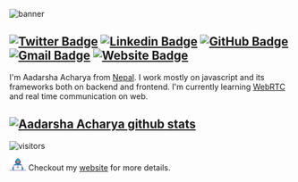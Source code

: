 ![banner](https://user-images.githubusercontent.com/50266088/136333891-04c3738a-a986-4a6f-a6a8-03d2e0343b0d.png)


[![Twitter Badge](https://img.shields.io/badge/-@aadarshatweets-1ca0f1?style=flat-square&labelColor=1ca0f1&logo=twitter&logoColor=white&link=https://twitter.com/adarshatweets)](https://twitter.com/adarshatweets) [![Linkedin Badge](https://img.shields.io/badge/-adarshaacharya-blue?style=flat-square&logo=Linkedin&logoColor=white&link=https://www.linkedin.com/in/adarshaacharya/)](https://www.linkedin.com/in/adarshaacharya/)
[![GitHub Badge](https://img.shields.io/badge/-@adarshaacharya-%23181717?style=flat-square&logo=github)](https://github.com/adarshaacharya)
[![Gmail Badge](https://img.shields.io/badge/-connectwithadarsha@gmail.com-c14438?style=flat-square&logo=Gmail&logoColor=white&link=mailto:connectwithadarsha@gmail.com)](mailto:connectwithadarsha@gmail.com)
[![Website Badge](https://img.shields.io/website?color=0ab9e6&style=flat-square&up_message=adarshaacharya.com.np&url=http%3A%2F%2Fadarshaacharya.com.np%2F)](http://adarshaacharya.com.np)
---



I'm Aadarsha Acharya from [Nepal](https://en.wikipedia.org/wiki/Nepal). I work mostly on javascript and its frameworks both on backend and frontend. I'm currently learning [WebRTC](https://webrtc.org/) and real time communication on web.



[![Aadarsha Acharya github stats](https://github-readme-stats.vercel.app/api?username=adarshaacharya&show_icons=true&theme=algolia&include_all_commits=true)](https://github.com/anuraghazra/github-readme-stats)
---

![visitors](https://visitor-badge.laobi.icu/badge?page_id=adarshaacharya.adarshaacharya&title=Profile%20views) 

 <img src="https://raw.githubusercontent.com/adarshaacharya/adarshaacharya/master/assets/developer.gif" width="30px"> Checkout my [website](http://adarshaacharya.com.np) for more details. 
